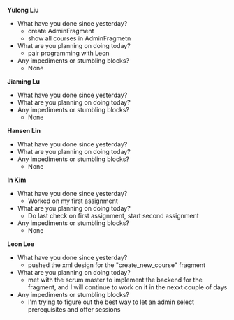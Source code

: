 **Yulong Liu**

- What have you done since yesterday?
  - create AdminFragment
  - show all courses in AdminFragmetn
- What are you planning on doing today?
  - pair programming with Leon
- Any impediments or stumbling blocks?
  - None

**Jiaming Lu**

- What have you done since yesterday?
- What are you planning on doing today?
- Any impediments or stumbling blocks?
  - None

**Hansen Lin**

- What have you done since yesterday?
- What are you planning on doing today?
- Any impediments or stumbling blocks?
  - None

**In Kim**
- What have you done since yesterday?
  - Worked on my first assignment
- What are you planning on doing today?
  - Do last check on first assignment, start second assignment
- Any impediments or stumbling blocks?
  - None

**Leon Lee**
- What have you done since yesterday?
  - pushed the xml design for the "create_new_course" fragment
- What are you planning on doing today?
  - met with the scrum master to implement the backend for the fragment, and I will continue to work on it in the nexxt couple of days
- Any impediments or stumbling blocks?
  - I'm trying to figure out the best way to let an admin select prerequisites and offer sessions
